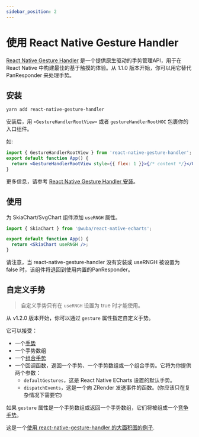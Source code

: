 ```yaml
---
sidebar_position: 2
---
```


# 使用 React Native Gesture Handler

[React Native Gesture Handler](https://github.com/software-mansion/react-native-gesture-handler/) 是一个提供原生驱动的手势管理API，用于在 React Native 中构建最佳的基于触摸的体验。从 1.1.0 版本开始，你可以用它替代 PanResponder 来处理手势。

## 安装

```bash
yarn add react-native-gesture-handler
```

安装后，用 `<GestureHandlerRootView>` 或者 `gestureHandlerRootHOC` 包裹你的入口组件。

如:

```jsx
import { GestureHandlerRootView } from 'react-native-gesture-handler';
export default function App() {
  return <GestureHandlerRootView style={{ flex: 1 }}>{/* content */}</GestureHandlerRootView>;
}
```

更多信息，请参考 [React Native Gesture Handler 安装](https://docs.swmansion.com/react-native-gesture-handler/docs/installation)。

## 使用

为 SkiaChart/SvgChart 组件添加 `useRNGH` 属性。

```jsx
import { SkiaChart } from '@wuba/react-native-echarts';

export default function App() {
  return <SkiaChart useRNGH />;
}
```

请注意，当 react-native-gesture-handler 没有安装或 useRNGH 被设置为 false 时，该组件将退回到使用内置的PanResponder。

## 自定义手势

> 自定义手势只有在 `useRNGH` 设置为 true 时才能使用。

从 v1.2.0 版本开始，你可以通过 `gesture` 属性指定自定义手势。

它可以接受：
- 一个[手势](https://docs.swmansion.com/react-native-gesture-handler/docs/api/gestures/gesture)
- 一个手势数组
- 一个[组合手势](https://docs.swmansion.com/react-native-gesture-handler/docs/api/gestures/composed-gestures/)
- 一个回调函数，返回一个手势、一个手势数组或一个组合手势。它将为你提供两个参数：
  - `defaultGestures`，这是 React Native ECharts 设置的默认手势。
  - `dispatchEvents`，这是一个向 ZRender 发送事件的函数。(你应该只在复杂情况下需要它)


如果 `gesture` 属性是一个手势数组或返回一个手势数组，它们将被组成一个[竞争手势](https://docs.swmansion.com/react-native-gesture-handler/docs/gesture-composition/#race)。

这是一个[使用 react-native-gesture-handler 的大面积图的例子](../expo-snacks/large-area-chart-use-rngh).
